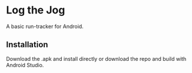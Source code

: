 # Log the Jog
A basic run-tracker for Android.

## Installation
Download the .apk and install directly or download the repo and build with Android Studio.
